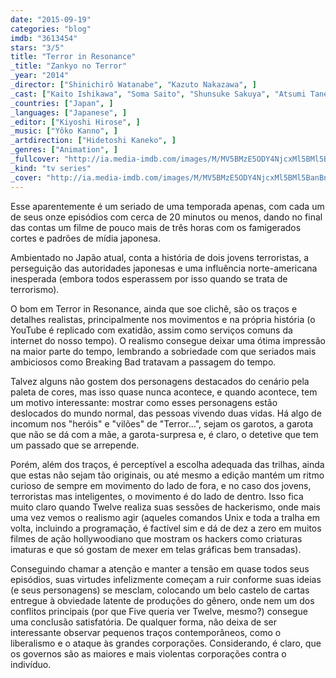 ```yaml
---
date: "2015-09-19"
categories: "blog"
imdb: "3613454"
stars: "3/5"
title: "Terror in Resonance"
_title: "Zankyo no Terror"
_year: "2014"
_director: ["Shinichirô Watanabe", "Kazuto Nakazawa", ]
_cast: ["Kaito Ishikawa", "Soma Saito", "Shunsuke Sakuya", "Atsumi Tanezaki", "Megumi Han", ]
_countries: ["Japan", ]
_languages: ["Japanese", ]
_editor: ["Kiyoshi Hirose", ]
_music: ["Yôko Kanno", ]
_artdirection: ["Hidetoshi Kaneko", ]
_genres: ["Animation", ]
_fullcover: "http://ia.media-imdb.com/images/M/MV5BMzE5ODY4NjcxMl5BMl5BanBnXkFtZTgwNzc0OTU4NTE@.jpg"
_kind: "tv series"
_cover: "http://ia.media-imdb.com/images/M/MV5BMzE5ODY4NjcxMl5BMl5BanBnXkFtZTgwNzc0OTU4NTE@._V1._SX100_SY75_.jpg"
---
```

Esse aparentemente é um seriado de uma temporada apenas, com cada um de seus onze episódios com cerca de 20 minutos ou menos, dando no final das contas um filme de pouco mais de três horas com os famigerados cortes e padrões de mídia japonesa.

Ambientado no Japão atual, conta a história de dois jovens terroristas, a perseguição das autoridades japonesas e uma influência norte-americana inesperada (embora todos esperassem por isso quando se trata de terrorismo).

O bom em Terror in Resonance, ainda que soe clichê, são os traços e detalhes realistas, principalmente nos movimentos e na própria história (o YouTube é replicado com exatidão, assim como serviços comuns da internet do nosso tempo). O realismo consegue deixar uma ótima impressão na maior parte do tempo, lembrando a sobriedade com que seriados mais ambiciosos como Breaking Bad tratavam a passagem do tempo. 

Talvez alguns não gostem dos personagens destacados do cenário pela paleta de cores, mas isso quase nunca acontece, e quando acontece, tem um motivo interessante: mostrar como esses personagens estão deslocados do mundo normal, das pessoas vivendo duas vidas. Há algo de incomum nos "heróis" e "vilões" de "Terror...", sejam os garotos, a garota que não se dá com a mãe, a garota-surpresa e, é claro, o detetive que tem um passado que se arrepende.

Porém, além dos traços, é perceptível a escolha adequada das trilhas, ainda que estas não sejam tão originais, ou até mesmo a edição mantém um ritmo curioso de sempre em movimento do lado de fora, e no caso dos jovens, terroristas mas inteligentes, o movimento é do lado de dentro. Isso fica muito claro quando Twelve realiza suas sessões de hackerismo, onde mais uma vez vemos o realismo agir (aqueles comandos Unix e toda a tralha em volta, incluindo a programação, é factível sim e dá de dez a zero em muitos filmes de ação hollywoodiano que mostram os hackers como criaturas imaturas e que só gostam de mexer em telas gráficas bem transadas).

Conseguindo chamar a atenção e manter a tensão em quase todos seus episódios, suas virtudes infelizmente começam a ruir conforme suas ideias (e seus personagens) se mesclam, colocando um belo castelo de cartas entregue à obviedade latente de produções do gênero, onde nem um dos conflitos principais (por que Five queria ver Twelve, mesmo?) consegue uma conclusão satisfatória. De qualquer forma, não deixa de ser interessante observar pequenos traços contemporâneos, como o liberalismo e o ataque às grandes corporações. Considerando, é claro, que os governos são as maiores e mais violentas corporações contra o indivíduo.
